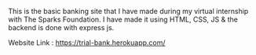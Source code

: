 This is the basic banking site that I have made during my virtual internship with The Sparks Foundation. I have made it using HTML, CSS, JS & the backend is done with express js. 

Website Link : https://trial-bank.herokuapp.com/
